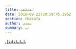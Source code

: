 ```yaml
---
title: لقثلقث
date: 2018-09-22T20:59:45.296Z
section: thakafa
author: سعدي
summary: ثب
---
```

بليبليبلقلثقل
